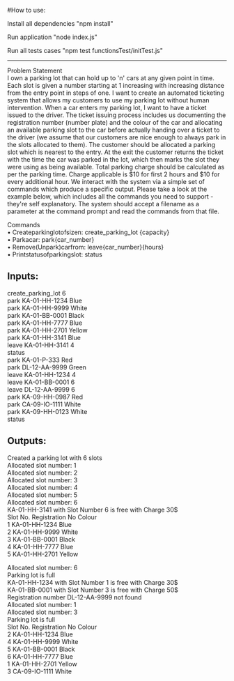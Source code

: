 #How to use:

Install all dependencies
"npm install"

Run application
"node index.js"

Run all tests cases
"npm test functionsTest/initTest.js"

----------------------
Problem Statement <br />
I own a parking lot that can hold up to 'n' cars at any given point in time. Each slot is given a number starting at 1 increasing with increasing distance from the entry point in steps of one. I want to create an automated ticketing system that allows my customers to use my parking lot without human intervention.
When a car enters my parking lot, I want to have a ticket issued to the driver. The ticket issuing process includes us documenting the registration number (number plate) and the colour of the car and allocating an available parking slot to the car before actually handing over a ticket to the driver (we assume that our customers are nice enough to always park in the slots allocated to them). The customer should be allocated a parking slot which is nearest to the entry. At the exit the customer returns the ticket with the time the car was parked in the lot, which then marks the slot they were using as being available. Total parking charge should be calculated as per the parking time. Charge applicable is $10 for first 2 hours and $10 for every additional hour.
We interact with the system via a simple set of commands which produce a specific output. Please take a look at the example below, which includes all the commands
you need to support - they're self explanatory. The system should accept a filename as a parameter at the command prompt and read the commands from that file. <br />


Commands <br />
• Createparkinglotofsizen:      create_parking_lot {capacity} <br />
• Parkacar:                     park{car_number} <br />
• Remove(Unpark)carfrom:        leave{car_number}{hours} <br />
• Printstatusofparkingslot:     status <br />


Inputs:
----------------------
create_parking_lot 6 <br />
park KA-01-HH-1234 Blue <br />
park KA-01-HH-9999 White <br />
park KA-01-BB-0001 Black <br />
park KA-01-HH-7777 Blue <br />
park KA-01-HH-2701 Yellow <br />
park KA-01-HH-3141 Blue <br />
leave KA-01-HH-3141 4 <br />
status <br />
park KA-01-P-333 Red <br />
park DL-12-AA-9999 Green <br />
leave KA-01-HH-1234 4 <br />
leave KA-01-BB-0001 6 <br />
leave DL-12-AA-9999 6 <br />
park KA-09-HH-0987 Red <br />
park CA-09-IO-1111 White <br />
park KA-09-HH-0123 White <br />
status <br />

Outputs: 
------------------
Created a parking lot with 6 slots <br />
Allocated slot number: 1 <br />
Allocated slot number: 2 <br />
Allocated slot number: 3 <br />
Allocated slot number: 4 <br />
Allocated slot number: 5 <br />
Allocated slot number: 6 <br />
KA-01-HH-3141 with Slot Number 6 is free with Charge 30$ <br />
Slot No.      Registration No       Colour <br />
1               KA-01-HH-1234       Blue <br />
2               KA-01-HH-9999       White <br />
3               KA-01-BB-0001       Black <br />
4               KA-01-HH-7777       Blue <br />
5               KA-01-HH-2701       Yellow <br />

Allocated slot number: 6 <br />
Parking lot is full <br />
KA-01-HH-1234 with Slot Number 1 is free with Charge 30$ <br />
KA-01-BB-0001 with Slot Number 3 is free with Charge 50$ <br />
Registration number DL-12-AA-9999 not found <br />
Allocated slot number: 1 <br />
Allocated slot number: 3 <br />
Parking lot is full <br />
Slot No.      Registration No       Colour <br />
2               KA-01-HH-1234       Blue <br />
4               KA-01-HH-9999       White <br />
5               KA-01-BB-0001       Black <br />
6               KA-01-HH-7777       Blue <br />
1               KA-01-HH-2701       Yellow <br />
3               CA-09-IO-1111       White <br />